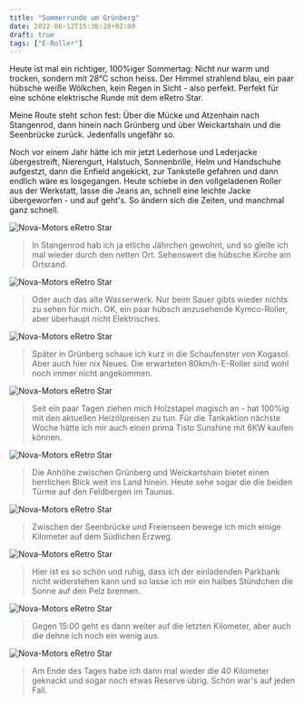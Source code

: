 ```yaml
---
title: "Sommerrunde um Grünberg"
date: 2022-06-12T15:36:28+02:00
draft: true
tags: ["E-Roller"]
---
```

Heute ist mal ein richtiger, 100%iger Sommertag: Nicht nur warm und trocken, sondern mit 28°C schon heiss. Der Himmel strahlend blau, ein paar hübsche weiße Wölkchen, kein Regen in Sicht - also perfekt. Perfekt für eine schöne elektrische Runde mit dem eRetro Star.

Meine Route steht schon fest: Über die Mücke und Atzenhain nach Stangenrod, dann hinein nach Grünberg und über Weickartshain und die Seenbrücke zurück. Jedenfalls ungefähr so.

Noch vor einem Jahr hätte ich mir jetzt Lederhose und Lederjacke übergestreift, Nierengurt, Halstuch, Sonnenbrille, Helm und Handschuhe aufgestzt, dann die Enfield angekickt, zur Tankstelle gefahren und dann endlich wäre es losgegangen.
Heute schiebe in den vollgeladenen Roller aus der Werkstatt, lasse die Jeans an, schnell eine leichte Jacke übergeworfen - und auf geht's. So ändern sich die Zeiten, und manchmal ganz schnell.


![Nova-Motors eRetro Star](../06-12-p01.jpg)
> In Stangenrod hab ich ja etliche Jährchen gewohnt, und so gleite ich mal wieder durch den netten Ort. Sehenswert die hübsche Kirche am Ortsrand.

![Nova-Motors eRetro Star](../06-12-p02.jpg)
> Oder auch das alte Wasserwerk. Nur beim Sauer gibts wieder nichts zu sehen für mich. OK, ein paar hübsch anzusehende Kymco-Roller, aber überhaupt nicht Elektrisches.

![Nova-Motors eRetro Star](../06-12-p03.jpg)
> Später in Grünberg schaue ich kurz in die Schaufenster von Kogasol. Aber auch hier nix Neues. Die erwarteten 80km/h-E-Roller sind wohl noch immer nicht angekommen.

![Nova-Motors eRetro Star](../06-12-p04.jpg)
> Seit ein paar Tagen ziehen mich Holzstapel magisch an - hat 100%ig mit den aktuellen Heizölpreisen zu tun. Für die Tankaktion nächste Woche hätte ich mir auch einen prima Tisto Sunshine mit 6KW kaufen können.

![Nova-Motors eRetro Star](../06-12-p05.jpg)
> Die Anhöhe zwischen Grünberg und Weickartshain bietet einen herrlichen Blick weit ins Land hinein. Heute sehe sogar die die beiden Türme auf den Feldbergen im Taunus.

![Nova-Motors eRetro Star](../06-12-p06.jpg)
> Zwischen der Seenbrücke und Freienseen bewege ich mich einige Kilometer auf dem Südlichen Erzweg.

![Nova-Motors eRetro Star](../06-12-p07.jpg)
> Hier ist es so schön und ruhig, dass ich der einladenden Parkbank nicht widerstehen kann und so lasse ich mir ein halbes Stündchen die Sonne auf den Pelz brennen.

![Nova-Motors eRetro Star](../06-12-p08.jpg)
> Gegen 15:00 geht es dann weiter auf die letzten Kilometer, aber auch die dehne ich noch ein wenig aus.

![Nova-Motors eRetro Star](../06-12-p09.jpg)
> Am Ende des Tages habe ich dann mal wieder die 40 Kilometer geknackt und sogar noch etwas Reserve übrig. Schön war's auf jeden Fall.




